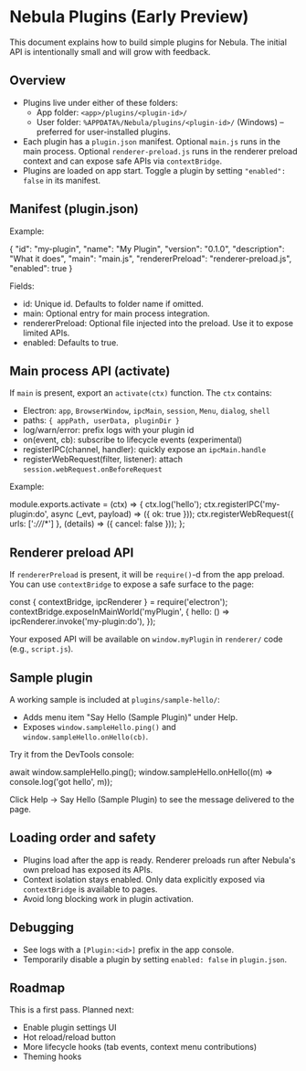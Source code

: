 # Nebula Plugins (Early Preview)

This document explains how to build simple plugins for Nebula. The initial API is intentionally small and will grow with feedback.

## Overview

- Plugins live under either of these folders:
  - App folder: `<app>/plugins/<plugin-id>/`
  - User folder: `%APPDATA%/Nebula/plugins/<plugin-id>/` (Windows) – preferred for user-installed plugins.
- Each plugin has a `plugin.json` manifest. Optional `main.js` runs in the main process. Optional `renderer-preload.js` runs in the renderer preload context and can expose safe APIs via `contextBridge`.
- Plugins are loaded on app start. Toggle a plugin by setting `"enabled": false` in its manifest.

## Manifest (plugin.json)

Example:

{
  "id": "my-plugin",
  "name": "My Plugin",
  "version": "0.1.0",
  "description": "What it does",
  "main": "main.js",
  "rendererPreload": "renderer-preload.js",
  "enabled": true
}

Fields:
- id: Unique id. Defaults to folder name if omitted.
- main: Optional entry for main process integration.
- rendererPreload: Optional file injected into the preload. Use it to expose limited APIs.
- enabled: Defaults to true.

## Main process API (activate)

If `main` is present, export an `activate(ctx)` function. The `ctx` contains:
- Electron: `app`, `BrowserWindow`, `ipcMain`, `session`, `Menu`, `dialog`, `shell`
- paths: `{ appPath, userData, pluginDir }`
- log/warn/error: prefix logs with your plugin id
- on(event, cb): subscribe to lifecycle events (experimental)
- registerIPC(channel, handler): quickly expose an `ipcMain.handle`
- registerWebRequest(filter, listener): attach `session.webRequest.onBeforeRequest`

Example:

module.exports.activate = (ctx) => {
  ctx.log('hello');
  ctx.registerIPC('my-plugin:do', async (_evt, payload) => ({ ok: true }));
  ctx.registerWebRequest({ urls: ['*://*/*'] }, (details) => ({ cancel: false }));
};

## Renderer preload API

If `rendererPreload` is present, it will be `require()`-d from the app preload. You can use `contextBridge` to expose a safe surface to the page:

const { contextBridge, ipcRenderer } = require('electron');
contextBridge.exposeInMainWorld('myPlugin', {
  hello: () => ipcRenderer.invoke('my-plugin:do'),
});

Your exposed API will be available on `window.myPlugin` in `renderer/` code (e.g., `script.js`).

## Sample plugin

A working sample is included at `plugins/sample-hello/`:
- Adds menu item "Say Hello (Sample Plugin)" under Help.
- Exposes `window.sampleHello.ping()` and `window.sampleHello.onHello(cb)`.

Try it from the DevTools console:

await window.sampleHello.ping();
window.sampleHello.onHello((m) => console.log('got hello', m));

Click Help -> Say Hello (Sample Plugin) to see the message delivered to the page.

## Loading order and safety

- Plugins load after the app is ready. Renderer preloads run after Nebula's own preload has exposed its APIs.
- Context isolation stays enabled. Only data explicitly exposed via `contextBridge` is available to pages.
- Avoid long blocking work in plugin activation.

## Debugging

- See logs with a `[Plugin:<id>]` prefix in the app console.
- Temporarily disable a plugin by setting `enabled: false` in `plugin.json`.

## Roadmap

This is a first pass. Planned next:
- Enable plugin settings UI
- Hot reload/reload button
- More lifecycle hooks (tab events, context menu contributions)
- Theming hooks
